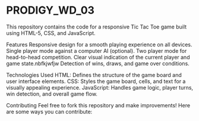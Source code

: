 # PRODIGY_WD_03
This repository contains the code for a responsive Tic Tac Toe game built using HTML-5, CSS, and JavaScript.

Features
Responsive design for a smooth playing experience on all devices.
Single player mode against a computer AI (optional).
Two player mode for head-to-head competition.
Clear visual indication of the current player and game state.nbfkjwfjw
Detection of wins, draws, and game over conditions.

Technologies Used
HTML: Defines the structure of the game board and user interface elements.
CSS: Styles the game board, cells, and text for a visually appealing experience.
JavaScript: Handles game logic, player turns, win detection, and overall game flow.

Contributing
Feel free to fork this repository and make improvements! Here are some ways you can contribute:

